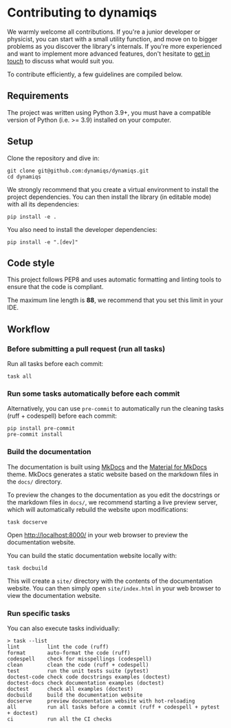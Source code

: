 # Contributing to dynamiqs

We warmly welcome all contributions. If you're a junior developer or physicist, you can start with a small utility function, and move on to bigger problems as you discover the library's internals. If you're more experienced and want to implement more advanced features, don't hesitate to [get in touch](./lets-talk.md) to discuss what would suit you.

To contribute efficiently, a few guidelines are compiled below.

## Requirements

The project was written using Python 3.9+, you must have a compatible version of Python (i.e. >= 3.9) installed on your computer.

## Setup

Clone the repository and dive in:

```shell
git clone git@github.com:dynamiqs/dynamiqs.git
cd dynamiqs
```

We strongly recommend that you create a virtual environment to install the project dependencies. You can then install the library (in editable mode) with all its dependencies:

```shell
pip install -e .
```

You also need to install the developer dependencies:

```shell
pip install -e ".[dev]"
```

## Code style

This project follows PEP8 and uses automatic formatting and linting tools to ensure that the code is compliant.

The maximum line length is **88**, we recommend that you set this limit in your IDE.

## Workflow

### Before submitting a pull request (run all tasks)

Run all tasks before each commit:

```shell
task all
```

### Run some tasks automatically before each commit

Alternatively, you can use `pre-commit` to automatically run the cleaning tasks (ruff + codespell) before each commit:

```shell
pip install pre-commit
pre-commit install
```

### Build the documentation

The documentation is built using [MkDocs](https://www.mkdocs.org/) and the [Material for MkDocs](https://squidfunk.github.io/mkdocs-material/) theme. MkDocs generates a static website based on the markdown files in the `docs/` directory.

To preview the changes to the documentation as you edit the docstrings or the markdown files in `docs/`, we recommend starting a live preview server, which will automatically rebuild the website upon modifications:

```shell
task docserve
```

Open <http://localhost:8000/> in your web browser to preview the documentation website.

You can build the static documentation website locally with:

```shell
task docbuild
```

This will create a `site/` directory with the contents of the documentation website. You can then simply open `site/index.html` in your web browser to view the documentation website.

### Run specific tasks

You can also execute tasks individually:

```shell
> task --list
lint         lint the code (ruff)
format       auto-format the code (ruff)
codespell    check for misspellings (codespell)
clean        clean the code (ruff + codespell)
test         run the unit tests suite (pytest)
doctest-code check code docstrings examples (doctest)
doctest-docs check documentation examples (doctest)
doctest      check all examples (doctest)
docbuild     build the documentation website
docserve     preview documentation website with hot-reloading
all          run all tasks before a commit (ruff + codespell + pytest + doctest)
ci           run all the CI checks
```
